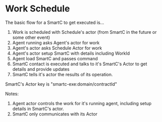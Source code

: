 # Work Schedule

The basic flow for a SmartC to get executed is...

1. Work is scheduled with Schedule's actor (from SmartC in the future or some other event)
1. Agent running asks Agent's actor for work
1. Agent's actor asks Schedule Actor for work
1. Agent's actor setup SmartC with details including WorkId
1. Agent load SmartC and passes command
1. SmartC contact is executed and talks to it's SmartC's Actor to get details and provide updates
1. SmartC tells it's actor the results of its operation.


SmartC's Actor key is "smartc-exe:domain/contractId"

Notes:
1. Agent actor controls the work for it's running agent, including setup details in SmartC's actor.
1. SmartC only communicates with its Actor
